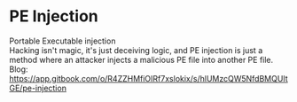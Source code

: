 # PE Injection
Portable Executable injection<br>
Hacking isn't magic, it's just deceiving logic, and PE injection is just a method where an attacker injects a malicious PE file into another PE file.<br>
Blog: https://app.gitbook.com/o/R4ZZHMfiOIRf7xslokix/s/hlUMzcQW5NfdBMQUItGE/pe-injection

